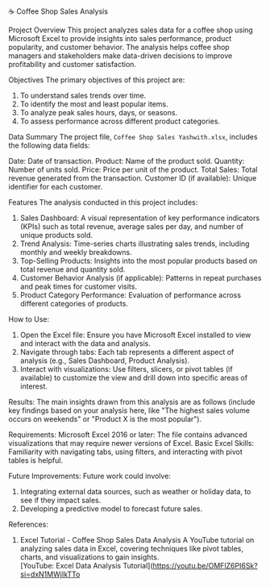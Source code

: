 
☕ Coffee Shop Sales Analysis

 Project Overview
This project analyzes sales data for a coffee shop using Microsoft Excel to provide insights into sales performance, product popularity, and customer behavior. The analysis helps coffee shop managers and stakeholders make data-driven decisions to improve profitability and customer satisfaction.

 Objectives
The primary objectives of this project are:
1. To understand sales trends over time.
2. To identify the most and least popular items.
3. To analyze peak sales hours, days, or seasons.
4. To assess performance across different product categories.

 Data Summary
The project file, `Coffee Shop Sales Yashwith.xlsx`, includes the following data fields:

Date: Date of transaction.
Product: Name of the product sold.
Quantity: Number of units sold.
Price: Price per unit of the product.
Total Sales: Total revenue generated from the transaction.
Customer ID (if available): Unique identifier for each customer.

 Features
The analysis conducted in this project includes:
1. Sales Dashboard: A visual representation of key performance indicators (KPIs) such as total revenue, average sales per day, and number of unique products sold.
2. Trend Analysis: Time-series charts illustrating sales trends, including monthly and weekly breakdowns.
3. Top-Selling Products: Insights into the most popular products based on total revenue and quantity sold.
4. Customer Behavior Analysis (if applicable): Patterns in repeat purchases and peak times for customer visits.
5. Product Category Performance: Evaluation of performance across different categories of products.

 How to Use:
1. Open the Excel file: Ensure you have Microsoft Excel installed to view and interact with the data and analysis.
2. Navigate through tabs: Each tab represents a different aspect of analysis (e.g., Sales Dashboard, Product Analysis).
3. Interact with visualizations: Use filters, slicers, or pivot tables (if available) to customize the view and drill down into specific areas of interest.

 Results:
The main insights drawn from this analysis are as follows (include key findings based on your analysis here, like "The highest sales volume occurs on weekends" or "Product X is the most popular").

 Requirements:
 Microsoft Excel 2016 or later: The file contains advanced visualizations that may require newer versions of Excel.
Basic Excel Skills: Familiarity with navigating tabs, using filters, and interacting with pivot tables is helpful.

 Future Improvements:
Future work could involve:
1. Integrating external data sources, such as weather or holiday data, to see if they impact sales.
2. Developing a predictive model to forecast future sales.

References:

1. Excel Tutorial - Coffee Shop Sales Data Analysis
   A YouTube tutorial on analyzing sales data in Excel, covering techniques like pivot tables, charts, and visualizations to gain insights.  
   [YouTube: Excel Data Analysis Tutorial](https://youtu.be/OMFlZ6PI6Sk?si=dxN1MWjIkTTo
